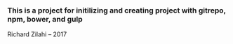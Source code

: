 ### This is a project for initilizing and creating project with gitrepo, npm, bower, and gulp

Richard Zilahi – 2017
